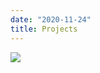 ```yaml
---
date: "2020-11-24"
title: Projects
---
```


![](/img/storavatnet.jpeg)

<!-- Do not hesitate to [get in touch](/about/) if you or someone you know is looking for help with similar projects. If I have time, I would love to help out.
 -->